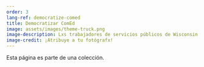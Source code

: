 ```yaml
---
order: 3
lang-ref: democratize-comed
title: Democratizar ComEd
image: assets/images/theme-truck.png
image-description: Lxs trabajadores de servicios públicos de Wisconsin inspeccionan una línea eléctrica.
image-credit: ¡Atribuye a tu fotógrafx!
---
```


Esta página es parte de una colección.
